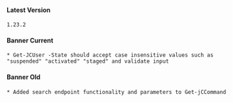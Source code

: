 #### Latest Version

```
1.23.2
```

#### Banner Current

```
* Get-JCUser -State should accept case insensitive values such as "suspended" "activated" "staged" and validate input
```

#### Banner Old

```
* Added search endpoint functionality and parameters to Get-jCCommand
```
